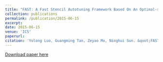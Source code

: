 ```yaml
---
title: "FAST: A Fast Stencil Autotuning Framework Based On An Optimal-solution Space Model"
collection: publications
permalink: /publication/2015-06-15
excerpt:
date: 2015-06-15
venue: 'ICS'
paperurl:
citation: 'Yulong Luo, Guangming Tan, Zeyao Mo, Ninghui Sun. &quot;FAST: A Fast Stencil Autotuning Framework Based On An Optimal-solution Space Model.&quot; <i>Proceedings of the 29th ACM on International Conference on Supercomputing (ICS), 2015</i>'
---
```


[Download paper here](http://academicpages.github.io/files/paper2.pdf)
